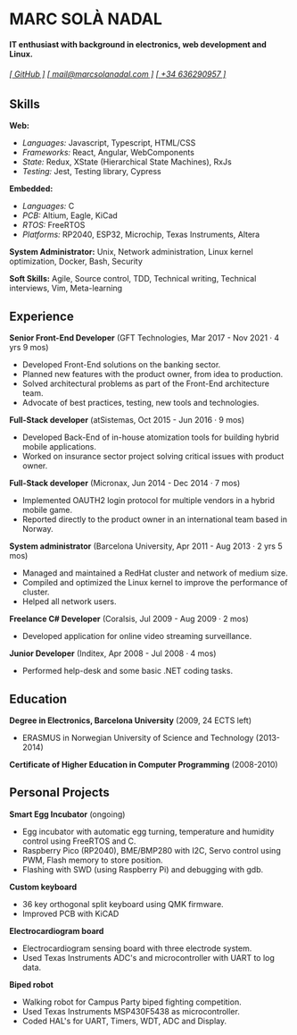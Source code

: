MARC SOLÀ NADAL
======

#### IT enthusiast with background in electronics, web development and Linux.
###### [[ GitHub ]](https://github.com/marcsolanadal) [[ mail@marcsolanadal.com ]](mailto:mail@marcsolanadal.com) [[ +34 636290957 ]](tel:0034636290957)

Skills
------
**Web:**  

  - *Languages:* Javascript, Typescript, HTML/CSS
  - *Frameworks:* React, Angular, WebComponents
  - *State:* Redux, XState (Hierarchical State Machines), RxJs
  - *Testing:* Jest, Testing library, Cypress

**Embedded:** 

  - *Languages:* C
  - *PCB:* Altium, Eagle, KiCad
  - *RTOS:* FreeRTOS
  - *Platforms:* RP2040, ESP32, Microchip, Texas Instruments, Altera

**System Administrator:** Unix, Network administration, Linux kernel optimization, Docker, Bash, Security

**Soft Skills:** Agile, Source control, TDD, Technical writing, Technical interviews, Vim, Meta-learning


Experience
---------
**Senior Front-End Developer** (GFT Technologies, Mar 2017 - Nov 2021 · 4 yrs 9 mos)

- Developed Front-End solutions on the banking sector. 
- Planned new features with the product owner, from idea to production.
- Solved architectural problems as part of the Front-End architecture team.
- Advocate of best practices, testing, new tools and technologies.

**Full-Stack developer** (atSistemas, Oct 2015 - Jun 2016 · 9 mos)

- Developed Back-End of in-house atomization tools for building hybrid mobile applications. 
- Worked on insurance sector project solving critical issues with product owner.

**Full-Stack developer** (Micronax, Jun 2014 - Dec 2014 · 7 mos)

- Implemented OAUTH2 login protocol for multiple vendors in a hybrid mobile game.
- Reported directly to the product owner in an international team based in Norway.

**System administrator** (Barcelona University, Apr 2011 - Aug 2013 · 2 yrs 5 mos)

- Managed and maintained a RedHat cluster and network of medium size.
- Compiled and optimized the Linux kernel to improve the performance of cluster.
- Helped all network users.

**Freelance C# Developer** (Coralsis, Jul 2009 - Aug 2009 · 2 mos)

- Developed application for online video streaming surveillance.

**Junior Developer** (Inditex, Apr 2008 - Jul 2008 · 4 mos)

- Performed help-desk and some basic .NET coding tasks.


Education
---------
**Degree in Electronics, Barcelona University** (2009, 24 ECTS left)

- ERASMUS in Norwegian University of Science and Technology (2013-2014)

**Certificate of Higher Education in Computer Programming** (2008-2010)


Personal Projects
--------

**Smart Egg Incubator** (ongoing)

- Egg incubator with automatic egg turning, temperature and humidity control using FreeRTOS and C.
- Raspberry Pico (RP2040), BME/BMP280 with I2C, Servo control using PWM, Flash memory to store position.
- Flashing with SWD (using Raspberry Pi) and debugging with gdb. 

**Custom keyboard**

- 36 key orthogonal split keyboard using QMK firmware.
- Improved PCB with KiCAD

**Electrocardiogram board**

- Electrocardiogram sensing board with three electrode system.
- Used Texas Instruments ADC's and microcontroller with UART to log data.

**Biped robot**

- Walking robot for Campus Party biped fighting competition.
- Used Texas Instruments MSP430F5438 as microcontroller.
- Coded HAL's for UART, Timers, WDT, ADC and Display.
